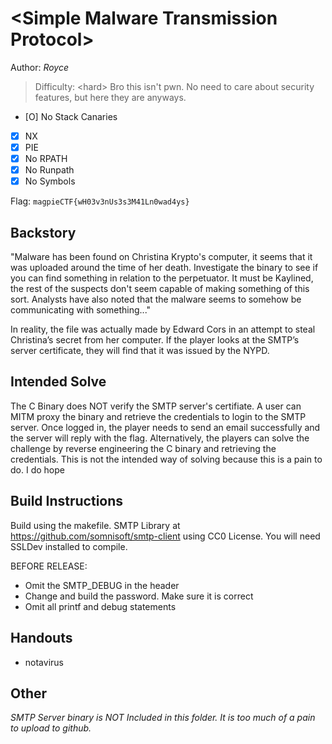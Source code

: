 # \<Simple Malware Transmission Protocol>

Author: *Royce*

>Difficulty: \<hard> 
Bro this isn't pwn. No need to care about security features, but here they are anyways. 
- [O] No Stack Canaries
- [x] NX
- [X] PIE
- [X] No RPATH
- [X] No Runpath
- [X] No Symbols

Flag: `magpieCTF{wH03v3nUs3s3M41Ln0wad4ys}`

## Backstory

"Malware has been found on Christina Krypto's computer, it seems that it was uploaded around the time of her death. Investigate the binary to see if you can find something in relation to the perpetuator. It must be Kaylined, the rest of the suspects don't seem capable of making something of this sort. Analysts have also noted that the malware seems to somehow be communicating with something..."

In reality, the file was actually made by Edward Cors in an attempt to steal Christina’s secret from her computer. If the player looks at the SMTP’s server certificate, they will find that it was issued by the NYPD. 

## Intended Solve
The C Binary does NOT verify the SMTP server's certifiate. A user can MITM proxy the binary and retrieve the credentials to login to the SMTP server. Once logged in, the player needs to send an email successfully and the server will reply with the flag.
Alternatively, the players can solve the challenge by reverse engineering the C binary and retrieving the credentials. This is not the intended way of solving because this is a pain to do. I do hope 

## Build Instructions
Build using the makefile. 
SMTP Library at https://github.com/somnisoft/smtp-client using CC0 License. You will need SSLDev installed to compile.

BEFORE RELEASE:
 - Omit the SMTP_DEBUG in the header
 - Change and build the password. Make sure it is correct
 - Omit all printf and debug statements

## Handouts
- notavirus

## Other
*SMTP Server binary is NOT Included in this folder. It is too much of a pain to upload to github.*
